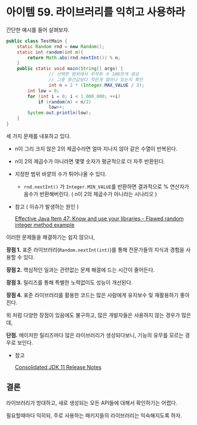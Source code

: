 # 아이템 59. 라이브러리를 익히고 사용하라

간단한 예시를 들어 살펴보자.

```java
public class TestMain {
    static Random rnd = new Random();
    static int random(int n){
        return Math.abs(rnd.nextInt()) % n;
    }
    public static void main(String[] args) { 
				// 선택한 범위에서 무작위 수 100만개 생성
				// 그중 중간값보다 작은게 얼마나 있는지 확인        
				int n = 2 * (Integer.MAX_VALUE / 3);
        int low = 0;
        for (int i = 0; i < 1_000_000; ++i)
            if (random(n) < n/2)
                low++;
        System.out.println(low);
    }
}
```

세 가지 문제를 내포하고 있다.

- n이 그리 크지 않은 2의 제곱수라면 얼마 지나지 않아 같은 수열이 반복된다.
- n이 2의 제곱수가 아니라면 몇몇 숫자가 평균적으로 더 자주 반환된다.
- 지정한 범위 바깥의 수가 튀어나올 수 있다.
    - `rnd.nextInt()` 가 `Integer.MIN_VALUE`를 반환하면 결과적으로 % 연산자가 음수가 반환해버린다. ( n이 2의 제곱수가 아니라는 시나리오 )
- 참고 ( 이슈가 발생하는 원인 )
    
    [Effective Java Item 47: Know and use your libraries - Flawed random integer method example](https://stackoverflow.com/questions/27779177/effective-java-item-47-know-and-use-your-libraries-flawed-random-integer-meth)
    

이러한 문제들을 해결하기는 쉽지 않으나, 

**장점 1.** 표준 라이브러리(`Random.nextInt(int)`)를 통해 전문가들의 지식과 경험을 사용할 수 있다.

**장점 2.** 핵심적인 일과는 관련없는 문제 해결에 드는 시간이 줄어든다.

**장점 3.** 릴리즈를 통해 특별한 노력없이도 성능이 개선된다.

**장점 4.** 표준 라이브러리를 활용한 코드는 많은 사람에게 유지보수 및 재활용하기 좋아진다.

위 처럼 다양한 장점이 있음에도 불구하고, 많은 개발자들은 사용하지 않는 경우가 많은데,

**단점.** 메이저한 릴리즈마다 많은 라이브러리가 생성되다보니, 기능의 유무를 모르는 경우로 보인다.

- 참고
    
    [Consolidated JDK 11 Release Notes](https://www.oracle.com/java/technologies/javase/11all-relnotes.html#JSERN11)
    

## 결론

라이브러리가 방대하고, 새로 생성되는 모든 API들에 대해서 확인하기는 어렵다.

필요할때마다 익히되, 주로 사용하는 패키지들의 라이브러리는 익숙해지도록 하자.